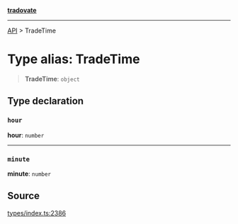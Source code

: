 [**tradovate**](../README.md)

***

[API](../API.md) > TradeTime

# Type alias: TradeTime

> **TradeTime**: `object`

## Type declaration

### `hour`

**hour**: `number`

***

### `minute`

**minute**: `number`

## Source

[types/index.ts:2386](https://github.com/cgilly2fast/tradovate-typescript/blob/b1caea5/src/types/index.ts#L2386)
